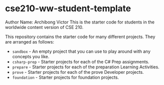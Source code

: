 # cse210-ww-student-template

Author Name: Archibong Victor
This is the starter code for students in the worldwide content version of CSE 210.

This repository contains the starter code for many different projects. They are arranged as follows:

- `sandbox` - An empty project that you can use to play around with any concepts you like.
- `csharp-prep` - Starter projects for each of the C# Prep assignments.
- `prepare` - Starter projects for each of the preparation Learning Activities.
- `prove` - Starter projects for each of the prove Developer projects.
- `foundation` - Starter projects for foundation projects.
